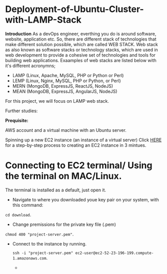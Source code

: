 # Deployment-of-Ubuntu-Cluster-with-LAMP-Stack

**Introduction**
As a devOps engineer, everthing you do is around software, website, application etc. So, there are different stack of technologies that make different solution possible, which are called WEB STACK. Web stack as also known as software stacks or technology stacks, which are used in web development to provide a cohesive set of technologies and tools for building web applications.
Exaamples of web stacks are listed below with it's different acronymns; 
- LAMP (Linux, Apache, MySQL, PHP or Python or Perl)
- LEMP (Linux, Nginx, MySQL, PHP or Python, or Perl)
- MERN (MongoDB, ExpressJS, ReactJS, NodeJS)
- MEAN (MongoDB, ExpressJS, AngularJS, NodeJS)

For this project, we will focus on LAMP web stack.

Further studies: 


**Prequisite:**

AWS account and a virtual machine with an Ubuntu server.

Spinning up a new EC2 instance (an instance of a virtual server) Click [HERE](https://medium.com/@oluchukwuedeh0/how-to-create-an-ec2-instance-on-aws-702116c4d4d5) for a step-by-step process to creating an EC2 instance in 3 mintues.

# Connecting to EC2 terminal/ Using the terminal on MAC/Linux.

The terminal is installed as a default, just open it.
- Navigate to where you downloaded youe key pair on your system, with this command:

 `cd download`.

- Change premissions for the private key file (.pem)

 `chmod 400 "project-server.pem"`.

- Connect to the instance by running.

  `ssh -i "project-server.pem" ec2-user@ec2-52-23-196-199.compute-1.amazonaws.com`.

  -
  
  
  
